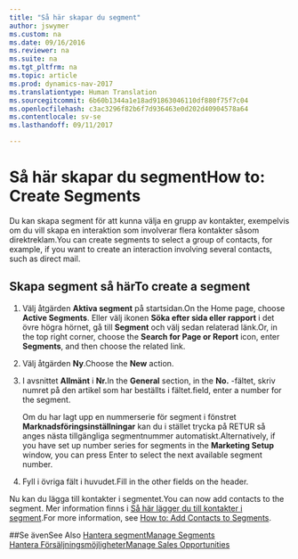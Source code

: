 ```yaml
---
title: "Så här skapar du segment"
author: jswymer
ms.custom: na
ms.date: 09/16/2016
ms.reviewer: na
ms.suite: na
ms.tgt_pltfrm: na
ms.topic: article
ms.prod: dynamics-nav-2017
ms.translationtype: Human Translation
ms.sourcegitcommit: 6b60b1344a1e18ad91863046110df880f75f7c04
ms.openlocfilehash: c3ac3296f82b6f7d936463e0d202d40904578a64
ms.contentlocale: sv-se
ms.lasthandoff: 09/11/2017

---
```

# <a name="how-to-create-segments"></a><span data-ttu-id="1369b-102">Så här skapar du segment</span><span class="sxs-lookup"><span data-stu-id="1369b-102">How to: Create Segments</span></span>
<span data-ttu-id="1369b-103">Du kan skapa segment för att kunna välja en grupp av kontakter, exempelvis om du vill skapa en interaktion som involverar flera kontakter såsom direktreklam.</span><span class="sxs-lookup"><span data-stu-id="1369b-103">You can create segments to select a group of contacts, for example, if you want to create an interaction involving several contacts, such as direct mail.</span></span>

## <a name="to-create-a-segment"></a><span data-ttu-id="1369b-104">Skapa segment så här</span><span class="sxs-lookup"><span data-stu-id="1369b-104">To create a segment</span></span>
1. <span data-ttu-id="1369b-105">Välj åtgärden **Aktiva segment** på startsidan.</span><span class="sxs-lookup"><span data-stu-id="1369b-105">On the Home page, choose **Active Segments**.</span></span> <span data-ttu-id="1369b-106">Eller välj ikonen **Söka efter sida eller rapport** i det övre högra hörnet, gå till **Segment** och välj sedan relaterad länk.</span><span class="sxs-lookup"><span data-stu-id="1369b-106">Or, in the top right corner, choose the **Search for Page or Report** icon, enter **Segments**, and then choose the related link.</span></span>
2. <span data-ttu-id="1369b-107">Välj åtgärden **Ny**.</span><span class="sxs-lookup"><span data-stu-id="1369b-107">Choose the **New** action.</span></span>
3. <span data-ttu-id="1369b-108">I avsnittet **Allmänt** i **Nr.**</span><span class="sxs-lookup"><span data-stu-id="1369b-108">In the **General** section, in the **No.**</span></span> <span data-ttu-id="1369b-109">-fältet, skriv numret på den artikel som har beställts i fältet.</span><span class="sxs-lookup"><span data-stu-id="1369b-109">field, enter a number for the segment.</span></span>

    <span data-ttu-id="1369b-110">Om du har lagt upp en nummerserie för segment i fönstret **Marknadsföringsinställningar** kan du i stället trycka på RETUR så anges nästa tillgängliga segmentnummer automatiskt.</span><span class="sxs-lookup"><span data-stu-id="1369b-110">Alternatively, if you have set up number series for segments in the **Marketing Setup** window, you can press Enter to select the next available segment number.</span></span>
4. <span data-ttu-id="1369b-111">Fyll i övriga fält i huvudet.</span><span class="sxs-lookup"><span data-stu-id="1369b-111">Fill in the other fields on the header.</span></span>

<span data-ttu-id="1369b-112">Nu kan du lägga till kontakter i segmentet.</span><span class="sxs-lookup"><span data-stu-id="1369b-112">You can now add contacts to the segment.</span></span> <span data-ttu-id="1369b-113">Mer information finns i [Så här lägger du till kontakter i segment](marketing-add-contact-segment.md).</span><span class="sxs-lookup"><span data-stu-id="1369b-113">For more information, see [How to: Add Contacts to Segments](marketing-add-contact-segment.md).</span></span>

##<a name="see-also"></a><span data-ttu-id="1369b-114">Se även</span><span class="sxs-lookup"><span data-stu-id="1369b-114">See Also</span></span>
[<span data-ttu-id="1369b-115">Hantera segment</span><span class="sxs-lookup"><span data-stu-id="1369b-115">Manage Segments</span></span>](marketing-segments.md)  
[<span data-ttu-id="1369b-116">Hantera Försäljningsmöjligheter</span><span class="sxs-lookup"><span data-stu-id="1369b-116">Manage Sales Opportunities</span></span>](marketing-manage-sales-opportunities.md)  

